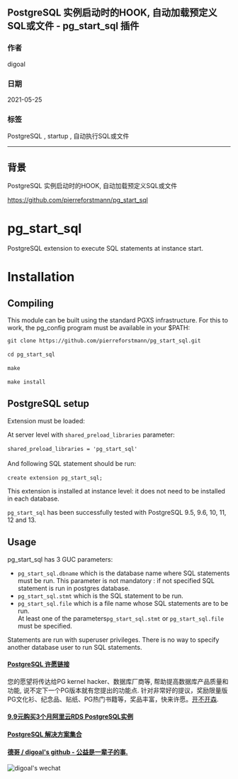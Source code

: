 ## PostgreSQL 实例启动时的HOOK, 自动加载预定义SQL或文件 - pg_start_sql 插件  
    
### 作者    
digoal    
    
### 日期    
2021-05-25    
    
### 标签    
PostgreSQL , startup , 自动执行SQL或文件    
    
----    
    
## 背景    
PostgreSQL 实例启动时的HOOK, 自动加载预定义SQL或文件  

https://github.com/pierreforstmann/pg_start_sql  
  
# pg_start_sql  
PostgreSQL extension to execute SQL statements at instance start.  
  
  
# Installation  
## Compiling  
  
This module can be built using the standard PGXS infrastructure. For this to work, the pg_config program must be available in your $PATH:  
    
`git clone https://github.com/pierreforstmann/pg_start_sql.git` <br>  
`cd pg_start_sql` <br>  
`make` <br>  
`make install` <br>  
  
## PostgreSQL setup  
  
Extension must be loaded:  
  
At server level with `shared_preload_libraries` parameter: <br>   
`shared_preload_libraries = 'pg_start_sql'` <br>  
And following SQL statement should be run: <br>  
`create extension pg_start_sql;`  
  
This extension is installed at instance level: it does not need to be installed in each database. <br>  
  
`pg_start_sql`  has been successfully tested with PostgreSQL 9.5, 9.6, 10, 11, 12 and 13. <br>  
  
## Usage  
pg_start_sql has 3 GUC parameters:  
* `pg_start_sql.dbname` which is the database name where SQL statements must be run. This parameter is not mandatory : if not specified SQL statement is run in postgres database.  
* `pg_start_sql.stmt` which is the SQL statement to be run.  
* `pg_start_sql.file` which is a file name whose SQL statements are to be run.  
At least one of the parameters`pg_start_sql.stmt` or `pg_start_sql.file` must be specified.  
  
Statements are run with superuser privileges. There is no way to specify another database user to run SQL statements.  
  
  
  
#### [PostgreSQL 许愿链接](https://github.com/digoal/blog/issues/76 "269ac3d1c492e938c0191101c7238216")
您的愿望将传达给PG kernel hacker、数据库厂商等, 帮助提高数据库产品质量和功能, 说不定下一个PG版本就有您提出的功能点. 针对非常好的提议，奖励限量版PG文化衫、纪念品、贴纸、PG热门书籍等，奖品丰富，快来许愿。[开不开森](https://github.com/digoal/blog/issues/76 "269ac3d1c492e938c0191101c7238216").  
  
  
#### [9.9元购买3个月阿里云RDS PostgreSQL实例](https://www.aliyun.com/database/postgresqlactivity "57258f76c37864c6e6d23383d05714ea")
  
  
#### [PostgreSQL 解决方案集合](https://yq.aliyun.com/topic/118 "40cff096e9ed7122c512b35d8561d9c8")
  
  
#### [德哥 / digoal's github - 公益是一辈子的事.](https://github.com/digoal/blog/blob/master/README.md "22709685feb7cab07d30f30387f0a9ae")
  
  
![digoal's wechat](../pic/digoal_weixin.jpg "f7ad92eeba24523fd47a6e1a0e691b59")
  
